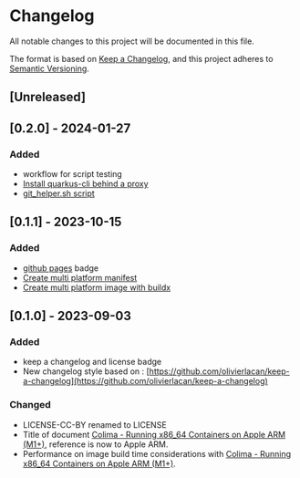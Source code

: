 # Changelog

All notable changes to this project will be documented in this file.

The format is based on [Keep a Changelog](https://keepachangelog.com/en/1.0.0/),
and this project adheres to [Semantic Versioning](https://semver.org/spec/v2.0.0.html).

## [Unreleased]

## [0.2.0] - 2024-01-27

### Added

- workflow for script testing
- [Install quarkus-cli behind a proxy](src/main/md/java/quarkus/quarkus_cli_jbang_install_proxy.md)
- [git_helper.sh script](src/main/script/git/git_helper.md)

## [0.1.1] - 2023-10-15

### Added

- [github pages](https://turbo-guide.fugerit.org/) badge
- [Create multi platform manifest](src/main/md/docker/multi-platform-manifest.md)
- [Create multi platform image with buildx](src/main/md/docker/multi-platform-buildx.md)


## [0.1.0] - 2023-09-03

### Added

- keep a changelog and license badge
- New changelog style based on : [https://github.com/olivierlacan/keep-a-changelog](https://github.com/olivierlacan/keep-a-changelog)

### Changed

- LICENSE-CC-BY renamed to LICENSE
- Title of document [Colima - Running x86_64 Containers on Apple ARM (M1+)](src/main/md/docker/colima-apple-m1.md), reference is now to Apple ARM.
- Performance on image build time considerations with [Colima - Running x86_64 Containers on Apple ARM (M1+)](src/main/md/docker/colima-apple-m1.md).